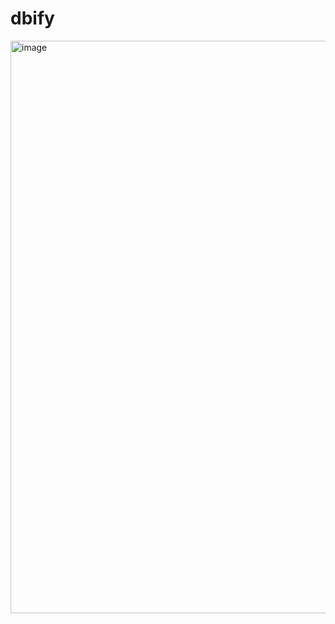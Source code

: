 # dbify

<img width="1861" height="916" alt="image" src="https://github.com/user-attachments/assets/3188d43f-823a-4c04-8e25-2edad4ba235a" />
